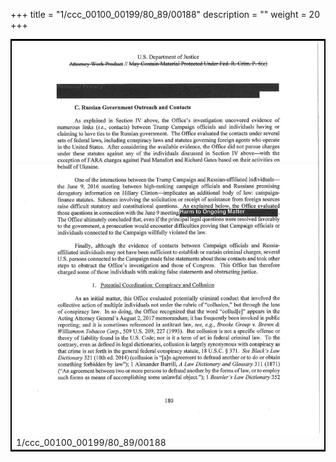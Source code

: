 +++
title = "1/ccc_00100_00199/80_89/00188"
description = ""
weight = 20
+++

<table style="border:2px solid black;max-width:800px;max-height:800px;" 
><tr><td>
<img class="center-fit-jpg"
src="/jpg_/jpg_mueller_report_searchable_188.jpg">
1/ccc_00100_00199/80_89/00188
</img></td></tr></table>
